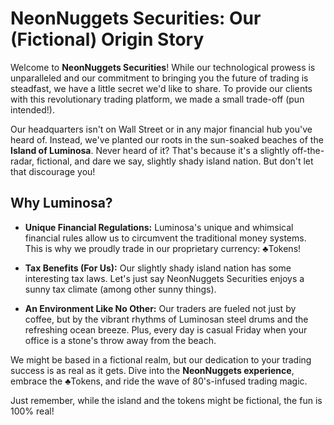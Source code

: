 # **NeonNuggets Securities: Our (Fictional) Origin Story**

Welcome to **NeonNuggets Securities**! While our technological prowess is unparalleled and our commitment to bringing you the future of trading is steadfast, we have a little secret we'd like to share. To provide our clients with this revolutionary trading platform, we made a small trade-off (pun intended!).

Our headquarters isn't on Wall Street or in any major financial hub you've heard of. Instead, we've planted our roots in the sun-soaked beaches of the **Island of Luminosa**. Never heard of it? That's because it's a slightly off-the-radar, fictional, and dare we say, slightly shady island nation. But don't let that discourage you!

## **Why Luminosa?**

- **Unique Financial Regulations:** Luminosa's unique and whimsical financial rules allow us to circumvent the traditional money systems. This is why we proudly trade in our proprietary currency: ♣Tokens!

- **Tax Benefits (For Us):** Our slightly shady island nation has some interesting tax laws. Let's just say NeonNuggets Securities enjoys a sunny tax climate (among other sunny things).

- **An Environment Like No Other:** Our traders are fueled not just by coffee, but by the vibrant rhythms of Luminosan steel drums and the refreshing ocean breeze. Plus, every day is casual Friday when your office is a stone's throw away from the beach.

We might be based in a fictional realm, but our dedication to your trading success is as real as it gets. Dive into the **NeonNuggets experience**, embrace the ♣Tokens, and ride the wave of 80's-infused trading magic.

Just remember, while the island and the tokens might be fictional, the fun is 100% real!
